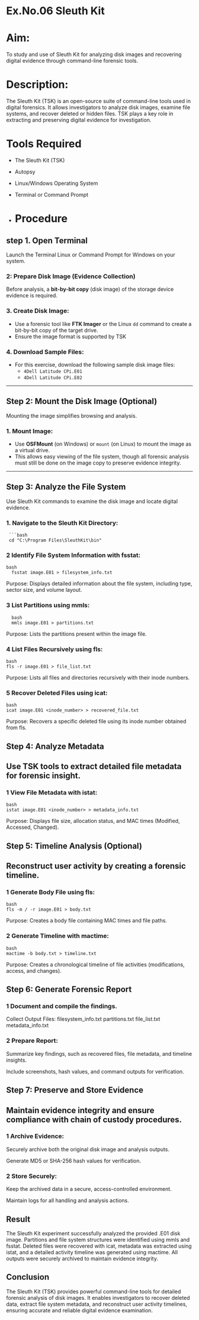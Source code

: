 # Ex.No.06 Sleuth Kit 

# Aim:
To study and use of Sleuth Kit for analyzing disk images and recovering digital evidence through command-line forensic tools.
# Description:
The Sleuth Kit (TSK) is an open-source suite of command-line tools used in digital forensics. It allows investigators to analyze disk images, examine file systems, and recover deleted or hidden files. TSK plays a key role in extracting and preserving digital evidence for investigation.

#  Tools Required
- The Sleuth Kit (TSK)  
- Autopsy  
- Linux/Windows Operating System  
- Terminal or Command Prompt

- # Procedure
## step 1. Open Terminal
   Launch the Terminal Linux or Command Prompt for Windows on your system.

   
### 2: Prepare Disk Image (Evidence Collection)
Before analysis, a **bit-by-bit copy** (disk image) of the storage device evidence is required.

### 3. Create Disk Image: 
   - Use a forensic tool like **FTK Imager** or the Linux `dd` command to create a bit-by-bit copy of the target drive.  
   - Ensure the image format is supported by TSK

### 4. Download Sample Files:  
   - For this exercise, download the following sample disk image files:  
     - `4Dell Latitude CPi.E01`  
     - `4Dell Latitude CPi.E02`

---

## Step 2: Mount the Disk Image (Optional)
Mounting the image simplifies browsing and analysis.

### 1. Mount Image:  
   - Use **OSFMount** (on Windows) or `mount` (on Linux) to mount the image as a virtual drive.  
   - This allows easy viewing of the file system, though all forensic analysis must still be done on the image copy to preserve evidence integrity.

---

## Step 3: Analyze the File System
Use Sleuth Kit commands to examine the disk image and locate digital evidence.

### 1. Navigate to the Sleuth Kit Directory:  
     ```bash
     cd "C:\Program Files\SleuthKit\bin"
### 2 Identify File System Information with fsstat:

    bash
      fsstat image.E01 > filesystem_info.txt
Purpose: Displays detailed information about the file system, including type, sector size, and volume layout.

### 3 List Partitions using mmls:
      bash
      mmls image.E01 > partitions.txt
Purpose: Lists the partitions present within the image file.

### 4 List Files Recursively using fls:

    bash
    fls -r image.E01 > file_list.txt
Purpose: Lists all files and directories recursively with their inode numbers.

### 5 Recover Deleted Files using icat:

    bash
    icat image.E01 <inode_number> > recovered_file.txt
Purpose: Recovers a specific deleted file using its inode number obtained from fls.

## Step 4: Analyze Metadata
## Use TSK tools to extract detailed file metadata for forensic insight.

### 1 View File Metadata with istat:

    bash
    istat image.E01 <inode_number> > metadata_info.txt
Purpose: Displays file size, allocation status, and MAC times (Modified, Accessed, Changed).

## Step 5: Timeline Analysis (Optional)
## Reconstruct user activity by creating a forensic timeline.

### 1 Generate Body File using fls:

    bash
    fls -m / -r image.E01 > body.txt
Purpose: Creates a body file containing MAC times and file paths.

### 2 Generate Timeline with mactime:

    bash
    mactime -b body.txt > timeline.txt
Purpose: Creates a chronological timeline of file activities (modifications, access, and changes).

## Step 6: Generate Forensic Report
### 1 Document and compile the findings.

Collect Output Files:
filesystem_info.txt
partitions.txt
file_list.txt
metadata_info.txt

### 2 Prepare Report:

Summarize key findings, such as recovered files, file metadata, and timeline insights.

Include screenshots, hash values, and command outputs for verification.

## Step 7: Preserve and Store Evidence
## Maintain evidence integrity and ensure compliance with chain of custody procedures.

### 1 Archive Evidence:

Securely archive both the original disk image and analysis outputs.

Generate MD5 or SHA-256 hash values for verification.

### 2 Store Securely:

Keep the archived data in a secure, access-controlled environment.

Maintain logs for all handling and analysis actions.

## Result
The Sleuth Kit experiment successfully analyzed the provided .E01 disk image.
Partitions and file system structures were identified using mmls and fsstat.
Deleted files were recovered with icat, metadata was extracted using istat, and a detailed activity timeline was generated using mactime.
All outputs were securely archived to maintain evidence integrity.

## Conclusion
The Sleuth Kit (TSK) provides powerful command-line tools for detailed forensic analysis of disk images.
It enables investigators to recover deleted data, extract file system metadata, and reconstruct user activity timelines, ensuring accurate and reliable digital evidence examination.
